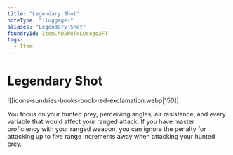 ```yaml
---
title: "Legendary Shot"
noteType: ":luggage:"
aliases: "Legendary Shot"
foundryId: Item.hDJWoTxLUcegq2FT
tags:
  - Item
---
```


# Legendary Shot
![[icons-sundries-books-book-red-exclamation.webp|150]]

You focus on your hunted prey, perceiving angles, air resistance, and every variable that would affect your ranged attack. If you have master proficiency with your ranged weapon, you can ignore the penalty for attacking up to five range increments away when attacking your hunted prey.
